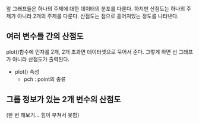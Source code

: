 앞 그래프들은 하나의 주제에 대한 데이터의 분포를 다룬다.
하지만 산점도는 하나의 주제가 아니라 2개의 주제를 다룬다.
산점도는 점으로 흩어져있는 정도를 나타낸다.
  
## 여러 변수들 간의 산점도
plot()함수에 인자를 2개, 2개 초과면 데이터셋으로 묶어서 준다.
그렇게 하면 선 그래프가 아니라 산점도가 출력된다.
  
- plot() 속성
    - pch : point의 종류
## 그룹 정보가 있는 2개 변수의 산점도
(한 번 해보기… 힘이 부쳐서 못함)